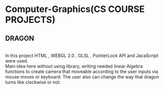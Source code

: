 # Computer-Graphics(CS COURSE PROJECTS)

## DRAGON
</br>
In this project HTML , WEBGL 2.0 . GLSL , PointerLock API and JacaScript were used.</br>
Main idea here without using library, writing needed linear Algebra functions to create camera that moveable according to the user inputs via mouse moves or keyboard.
The user also can change the way that dragon turns like clockwise or not.
